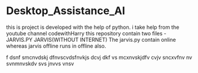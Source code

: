 # Desktop_Assistance_AI
 this is project is developed with the help of python. i take help from the youtube channel codewithHarry
 this repository contain two files -
                        JARVIS.PY
                        JARVIS(WITHOUT INTERNET)
 The jarvis.py contain online whereas jarvis offline runs in offline also.
 
 
 f dsnf smcnvdskj dfnvscvdsfnvkjs dcvj dkf vs mcxnvskjdfv cvjv sncxvfnv nv svnmnvskdv svs jnvvs vnsv